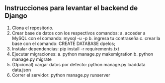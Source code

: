 ## Instrucciones para levantar el backend de Django

1. Clona el repositorio.
2. Crear base de datos con los respectivos comandos:
    a. acceder a MySQL con el comando: mysql -u <tu usuario> -p
    b. ingresa tu contraseña
    c. crear la base con el comando: CREATE DATABASE dpelos;
3. Instalar dependencias: pip install -r requirements.txt
4. Ejecutar migraciones:
    a. python manage.py makemigration
    b. python manage.py migrate
5. (Opcional) cargar datos por defecto: python manage.py loaddata data.json
6. Correr el servidor: python manage.py runserver
